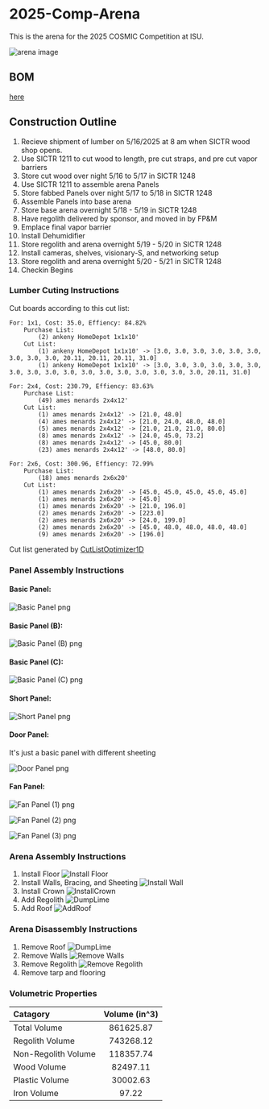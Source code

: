 # 2025-Comp-Arena

This is the arena for the 2025 COSMIC Competition at ISU.

![arena image](https://github.com/Cardinal-Space-Mining/2025-Comp-Arena/blob/main/ISO2R.png?raw=true)


## BOM
[here](https://docs.google.com/spreadsheets/d/1-_N2USS-mLNvjBXAtTUOFBfuuMwFibqy-OpLSeePz_4/edit?usp=sharing)

## Construction Outline
1. Recieve shipment of lumber on 5/16/2025 at 8 am when SICTR wood shop opens.
2. Use SICTR 1211 to cut wood to length, pre cut straps, and pre cut vapor barriers
3. Store cut wood over night 5/16 to 5/17 in SICTR 1248
4. Use SICTR 1211 to assemble arena Panels
5. Store fabbed Panels over night 5/17 to 5/18 in SICTR 1248
6. Assemble Panels into base arena
7. Store base arena overnight 5/18 - 5/19 in SICTR 1248
8. Have regolith delivered by sponsor, and moved in by FP&M
9. Emplace final vapor barrier
10. Install Dehumidifier
11. Store regolith and arena overnight 5/19 - 5/20 in SICTR 1248
12. Install cameras, shelves, visionary-S, and networking setup
13. Store regolith and arena overnight 5/20 - 5/21 in SICTR 1248
14. Checkin Begins

### Lumber Cuting Instructions
Cut boards according to this cut list:
```
For: 1x1, Cost: 35.0, Effiency: 84.82%
	Purchase List:
		(2) ankeny HomeDepot 1x1x10'
	Cut List:
		(1) ankeny HomeDepot 1x1x10' -> [3.0, 3.0, 3.0, 3.0, 3.0, 3.0, 3.0, 3.0, 3.0, 20.11, 20.11, 20.11, 31.0]
		(1) ankeny HomeDepot 1x1x10' -> [3.0, 3.0, 3.0, 3.0, 3.0, 3.0, 3.0, 3.0, 3.0, 3.0, 3.0, 3.0, 3.0, 3.0, 3.0, 3.0, 3.0, 20.11, 31.0]

For: 2x4, Cost: 230.79, Effiency: 83.63%
	Purchase List:
		(49) ames menards 2x4x12'
	Cut List:
		(1) ames menards 2x4x12' -> [21.0, 48.0]
		(4) ames menards 2x4x12' -> [21.0, 24.0, 48.0, 48.0]
		(5) ames menards 2x4x12' -> [21.0, 21.0, 21.0, 80.0]
		(8) ames menards 2x4x12' -> [24.0, 45.0, 73.2]
		(8) ames menards 2x4x12' -> [45.0, 80.0]
		(23) ames menards 2x4x12' -> [48.0, 80.0]

For: 2x6, Cost: 300.96, Effiency: 72.99%
	Purchase List:
		(18) ames menards 2x6x20'
	Cut List:
		(1) ames menards 2x6x20' -> [45.0, 45.0, 45.0, 45.0, 45.0]
		(1) ames menards 2x6x20' -> [45.0]
		(1) ames menards 2x6x20' -> [21.0, 196.0]
		(2) ames menards 2x6x20' -> [223.0]
		(2) ames menards 2x6x20' -> [24.0, 199.0]
		(2) ames menards 2x6x20' -> [45.0, 48.0, 48.0, 48.0, 48.0]
		(9) ames menards 2x6x20' -> [196.0]

```
Cut list generated by [CutListOptimizer1D](https://github.com/wimos-ai/CutListOptimizer1D)

### Panel Assembly Instructions

#### Basic Panel:

![Basic Panel png](https://github.com/Cardinal-Space-Mining/2025-Comp-Arena/blob/main/Arena/img/panels/basic%20panel.PNG?raw=true)

#### Basic Panel (B):

![Basic Panel (B) png](https://github.com/Cardinal-Space-Mining/2025-Comp-Arena/blob/main/Arena/img/panels/basic%20panelB.PNG?raw=true)

#### Basic Panel (C):

![Basic Panel (C) png](https://github.com/Cardinal-Space-Mining/2025-Comp-Arena/blob/main/Arena/img/panels/basic%20panelC.PNG?raw=true)

#### Short Panel:

![Short Panel png](https://github.com/Cardinal-Space-Mining/2025-Comp-Arena/blob/main/Arena/img/panels/short%20pannel.PNG?raw=true)

#### Door Panel:

It's just a basic panel with different sheeting

![Door Panel png](https://github.com/Cardinal-Space-Mining/2025-Comp-Arena/blob/main/Arena/img/panels/door%20panel.PNG?raw=true)

#### Fan Panel:

![Fan Panel (1) png](https://github.com/Cardinal-Space-Mining/2025-Comp-Arena/blob/main/Arena/img/panels/fan%20panel%201.PNG?raw=true)

![Fan Panel (2) png](https://github.com/Cardinal-Space-Mining/2025-Comp-Arena/blob/main/Arena/img/panels/fan%20panel%202.PNG?raw=true)

![Fan Panel (3) png](https://github.com/Cardinal-Space-Mining/2025-Comp-Arena/blob/main/Arena/img/panels/fan%20panel%203.PNG?raw=true)


### Arena Assembly Instructions

1. Install Floor
	![Install Floor](https://github.com/Cardinal-Space-Mining/2025-Comp-Arena/blob/main/Arena/img/install_steps/InstallFloor.PNG?raw=true)
2. Install Walls, Bracing, and Sheeting
![Install Wall](https://github.com/Cardinal-Space-Mining/2025-Comp-Arena/blob/main/Arena/img/install_steps/Install%20Walls,%20Sheeting,%20and%20bolts.PNG?raw=true)
3. Install Crown
![InstallCrown](https://github.com/Cardinal-Space-Mining/2025-Comp-Arena/blob/main/Arena/img/install_steps/InstallCrown.PNG?raw=true)
4. Add Regolith
![DumpLime](https://github.com/Cardinal-Space-Mining/2025-Comp-Arena/blob/main/Arena/img/install_steps/DumpRegolith.PNG?raw=true)
5. Add Roof
![AddRoof](https://github.com/Cardinal-Space-Mining/2025-Comp-Arena/blob/main/Arena/img/install_steps/InstallRoof.PNG?raw=true)

### Arena Disassembly Instructions
1. Remove Roof
![DumpLime](https://github.com/Cardinal-Space-Mining/2025-Comp-Arena/blob/main/Arena/img/install_steps/DumpRegolith.PNG?raw=true)
2. Remove Walls
![Remove Walls](https://github.com/Cardinal-Space-Mining/2025-Comp-Arena/blob/main/Arena/img/destruction_steps/RemoveWalls.PNG?raw=true)
3. Remove Regolith
![Remove Regolith](https://github.com/Cardinal-Space-Mining/2025-Comp-Arena/blob/main/Arena/img/install_steps/InstallFloor.PNG?raw=true)
4. Remove tarp and flooring


### Volumetric Properties
| Catagory| Volume (in^3) |
| :---------------- | :------: |
| Total Volume       |    861625.87   | 
| Regolith Volume |  743268.12   | 
| Non-Regolith Volume | 118357.74 |
| Wood Volume      |   82497.11   | 
| Plastic Volume    |  30002.63   | 
| Iron Volume  |           97.22 |